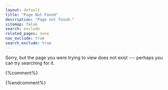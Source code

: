 ```yaml
---
layout: default
title: "Page Not Found"
description: "Page not found."
sitemap: false
search: exclude
related_pages: none
nav_exclude: true
search_exclude: true
---
```


Sorry, but the page you were trying to view does not exist --- perhaps you can try searching for it.

{%comment%}
<script type="text/javascript">
  var GOOG_FIXURL_LANG = 'en';
  var GOOG_FIXURL_SITE = '{{ site.url }}'
</script>
<script type="text/javascript"
  src="http://linkhelp.clients.google.com/tbproxy/lh/wm/fixurl.js">
</script>
{%endcomment%}
